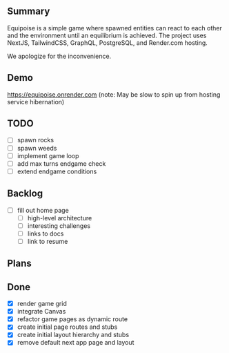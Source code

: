 ## Summary
Equipoise is a simple game where spawned entities can react to each other and the environment
until an equilibrium is achieved.  The project uses NextJS, TailwindCSS, GraphQL, PostgreSQL,
and Render.com hosting.

We apologize for the inconvenience.

## Demo
https://equipoise.onrender.com
(note: May be slow to spin up from hosting service hibernation)

## TODO
- [ ] spawn rocks
- [ ] spawn weeds
- [ ] implement game loop
- [ ] add max turns endgame check
- [ ] extend endgame conditions

## Backlog
- [ ] fill out home page
  - [ ] high-level architecture
  - [ ] interesting challenges
  - [ ] links to docs
  - [ ] link to resume

## Plans

## Done
- [X] render game grid
- [X] integrate Canvas
- [X] refactor game pages as dynamic route
- [X] create initial page routes and stubs
- [X] create initial layout hierarchy and stubs
- [X] remove default next app page and layout
